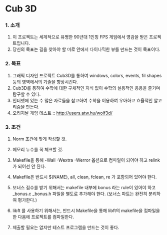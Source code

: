 # Cub 3D

### 1. 소개

1. 이 프로젝트는 세계적으로 유명한 90년대 1인칭 FPS 게임에서 영감을 받은 프로젝트입니다.
2. 당신의 목표는 길을 찾아야 할 미로 안에서 다이나믹한 뷰를 만드는 것이 목표이다.





### 2. 목표

1. 그래픽 디자인 프로젝트 Cub3D를 통하여 windows, colors, events, fil shapes 등의 영역에서의 기술을 향상시킨다.
2. Cub3D를 통하여 수학에 대한 구체적인 지식 없이 수학의 실용적인 응용을 즐기며 탐구할 수 있다.
3. 인터넷에 있는 수 많은 자료들을 참고하여 수학을 이용하여 우아하고 효율적인 알고리즘을 만든다.
4. 오리지날 게임 테스트 :: http://users.atw.hu/wolf3d/



### 3. 조건

1. Norm 조건에 맞게 작성할 것.
2. 메모리 누수를 꼭 체크할 것.
3. Makefile을 통해 -Wall -Wextra -Werror 옵션으로 컴파일이 되어야 하고 relink가 되어선 안 된다.

4. Makefile은 반드시 $(NAME), all, clean, fclean, re 가 포함되어 있어야 한다.

5. 보너스 점수를 받기 위해서는 makefile 내부에 bonus 라는 rule이 있어야 하고 _bonus.c _bonus.h 파일을 별도로 추가해야 한다. (보너스 파트는 완전히 분리하여 평가한다.)

6. libft 를 사용하기 위해서는, 반드시 Makefile을 통해 libft의 makefile을 컴파일을 한 다음에 프로젝트를 컴파일한다.

7. 제출할 필요는 없지만 테스트 프로그램을 만드는 것이 좋다.
